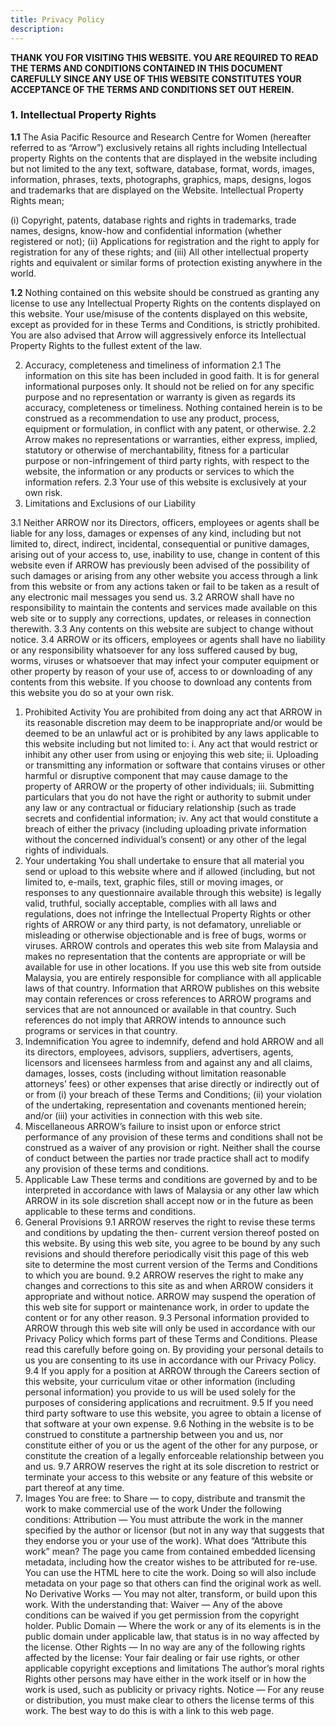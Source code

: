 ```yaml
---
title: Privacy Policy
description: 
---
```


**​​THANK YOU FOR VISITING THIS WEBSITE. YOU ARE REQUIRED TO READ THE TERMS AND CONDITIONS CONTAINED IN THIS DOCUMENT CAREFULLY SINCE ANY USE OF THIS WEBSITE CONSTITUTES YOUR ACCEPTANCE OF THE TERMS AND CONDITIONS SET OUT HEREIN.**

### 1. Intellectual Property Rights

**1.1** The Asia Pacific Resource and Research Centre for Women (hereafter referred to as “Arrow”) exclusively retains all rights including Intellectual property Rights on the contents that are displayed in the website including but not limited to the any text, software, database, format, words, images, information, phrases, texts, photographs, graphics, maps, designs, logos and trademarks that are displayed on the Website. Intellectual Property Rights mean;

(i) Copyright, patents, database rights and rights in trademarks, trade names, designs, know-how and confidential information (whether registered or not);
(ii) Applications for registration and the right to apply for registration for any of these rights; and
(iii) All other intellectual property rights and equivalent or similar forms of protection existing anywhere in the world.

**1.2** Nothing contained on this website should be construed as granting any license to use any Intellectual Property Rights on the contents displayed on this website. Your use/misuse of the contents displayed on this website, except as provided for in these Terms and Conditions, is strictly prohibited. You are also advised that Arrow will aggressively enforce its Intellectual Property Rights to the fullest extent of the law.

2. Accuracy, completeness and timeliness of information
2.1 The information on this site has been included in good faith. It is for general informational purposes only. It should not be relied on for any specific purpose and no representation or warranty is given as regards its accuracy, completeness or timeliness. Nothing contained herein is to be construed as a recommendation to use any product, process, equipment or formulation, in conflict with any patent, or otherwise.
2.2 Arrow makes no representations or warranties, either express, implied, statutory or otherwise of merchantability, fitness for a particular purpose or non-infringement of third party rights, with respect to the website, the information or any products or services to which the information refers.
2.3 Your use of this website is exclusively at your own risk.
3. Limitations and Exclusions of our Liability
   
3.1 Neither ARROW nor its Directors, officers, employees or agents shall be liable for any loss, damages or expenses of any kind, including but not limited to, direct, indirect, incidental, consequential or punitive damages, arising out of your access to, use, inability to use, change in content of this website even if ARROW has previously been advised of the possibility of such damages or arising from any other website you access through a link from this website or from any actions taken or fail to be taken as a result of any electronic mail messages you send us.
3.2 ARROW shall have no responsibility to maintain the contents and services made available on this web site or to supply any corrections, updates, or releases in connection therewith.
3.3 Any contents on this website are subject to change without notice.
3.4 ARROW or its officers, employees or agents shall have no liability or any responsibility whatsoever for any loss suffered caused by bug, worms, viruses or whatsoever that may infect your computer equipment or other property by reason of your use of, access to or downloading of any contents from this website. If you choose to download any contents from this website you do so at your own risk.
1. Prohibited Activity
You are prohibited from doing any act that ARROW in its reasonable discretion may deem to be inappropriate and/or would be deemed to be an unlawful act or is prohibited by any laws applicable to this website including but not limited to:
i. Any act that would restrict or inhibit any other user from using or enjoying this web site;
ii. Uploading or transmitting any information or software that contains viruses or other harmful or disruptive component that may cause damage to the property of ARROW or the property of other individuals;
iii. Submitting particulars that you do not have the right or authority to submit under any law or any contractual or fiduciary relationship (such as trade secrets and confidential information;
iv. Any act that would constitute a breach of either the privacy (including uploading private information without the concerned individual’s consent) or any other of the legal rights of individuals.
5. Your undertaking
You shall undertake to ensure that all material you send or upload to this website where and if allowed (including, but not limited to, e-mails, text, graphic files, still or moving images, or responses to any questionnaire available through this website) is legally valid, truthful, socially acceptable, complies with all laws and regulations, does not infringe the Intellectual Property Rights or other rights of ARROW or any third party, is not defamatory, unreliable or misleading or otherwise objectionable and is free of bugs, worms or viruses. ARROW controls and operates this web site from Malaysia and makes no representation that the contents are appropriate or will be available for use in other locations. If you use this web site from outside Malaysia, you are entirely responsible for compliance with all applicable laws of that country. Information that ARROW publishes on this website may contain references or cross references to ARROW programs and services that are not announced or available in that country. Such references do not imply that ARROW intends to announce such programs or services in that country.
6. Indemnification
You agree to indemnify, defend and hold ARROW and all its directors, employees, advisors, suppliers, advertisers, agents, licensors and licensees harmless from and against any and all claims, damages, losses, costs (including without limitation reasonable attorneys’ fees) or other expenses that arise directly or indirectly out of or from (i) your breach of these Terms and Conditions; (ii) your violation of the undertaking, representation and covenants mentioned herein; and/or (iii) your activities in connection with this web site.
7. Miscellaneous
ARROW’s failure to insist upon or enforce strict performance of any provision of these terms and conditions shall not be construed as a waiver of any provision or right. Neither shall the course of conduct between the parties nor trade practice shall act to modify any provision of these terms and conditions.
8. Applicable Law
These terms and conditions are governed by and to be interpreted in accordance with laws of Malaysia or any other law which ARROW in its sole discretion shall accept now or in the future as been applicable to these terms and conditions.
9. General Provisions
9.1 ARROW reserves the right to revise these terms and conditions by updating the then- current version thereof posted on this website. By using this web site, you agree to be bound by any such revisions and should therefore periodically visit this page of this web site to determine the most current version of the Terms and Conditions to which you are bound.
9.2 ARROW reserves the right to make any changes and corrections to this site as and when ARROW considers it appropriate and without notice. ARROW may suspend the operation of this web site for support or maintenance work, in order to update the content or for any other reason.
9.3 Personal information provided to ARROW through this web site will only be used in accordance with our Privacy Policy which forms part of these Terms and Conditions. Please read this carefully before going on. By providing your personal details to us you are consenting to its use in accordance with our Privacy Policy.
9.4 If you apply for a position at ARROW through the Careers section of this website, your curriculum vitae or other information (including personal information) you provide to us will be used solely for the purposes of considering applications and recruitment.
9.5 If you need third party software to use this website, you agree to obtain a license of that software at your own expense.
9.6 Nothing in the website is to be construed to constitute a partnership between you and us, nor constitute either of you or us the agent of the other for any purpose, or constitute the creation of a legally enforceable relationship between you and us.
9.7 ARROW reserves the right at its sole discretion to restrict or terminate your access to this website or any feature of this website or part thereof at any time.
10. Images
You are free:
to Share — to copy, distribute and transmit the work
to make commercial use of the work
Under the following conditions:
Attribution — You must attribute the work in the manner specified by the author or licensor (but not in any way that suggests that they endorse you or your use of the work).
What does “Attribute this work” mean? The page you came from contained embedded licensing metadata, including how the creator wishes to be attributed for re-use. You can use the HTML here to cite the work. Doing so will also include metadata on your page so that others can find the original work as well.
No Derivative Works — You may not alter, transform, or build upon this work.
With the understanding that:
Waiver — Any of the above conditions can be waived if you get permission from the copyright holder.
Public Domain — Where the work or any of its elements is in the public domain under applicable law, that status is in no way affected by the license.
Other Rights — In no way are any of the following rights affected by the license:
Your fair dealing or fair use rights, or other applicable copyright exceptions and limitations
The author’s moral rights
Rights other persons may have either in the work itself or in how the work is used, such as publicity or privacy rights.
Notice — For any reuse or distribution, you must make clear to others the license terms of this work. The best way to do this is with a link to this web page.